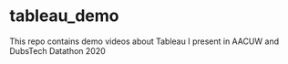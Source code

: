 # tableau_demo
This repo contains demo videos about Tableau I present in AACUW and DubsTech Datathon 2020
